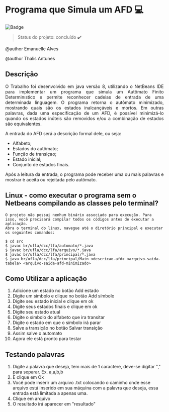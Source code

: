# Programa  que  Simula  um  AFD :computer: 

![Badge](https://img.shields.io/static/v1?label=Java&message=AFD&color=red&style=for-the-badge&logo=JAVA) 

> Status do projeto: concluído :heavy_check_mark:

@author Emanuelle Alves

@author Thalis Antunes

## Descrição

<p align="justify"> O Trabalho foi desenvolvido em java versão 8, utilizando o NetBeans IDE para implementar um programa  que  simula  um  Autômato  Finito  Determinıstico e permite reconhecer cadeias de entrada de uma determinada linguagem. O programa retorna o autômato minimizado, mostrando quais são os estados inalcançáveis e mortos.
Em outras palavras, dada uma especificação de um AFD, é possível minimizá-lo quando os estados inúteis são removidos e/ou a combinação de estados são equivalentes.</p>

<p align="justify">A entrada do AFD será a descrição formal dele, ou seja:</p>

- Alfabeto;
- Estados do autômato;
- Função de transiçao;
- Estado inicial;
- Conjunto de estados finais.

<p align="justify"> Após a leitura da entrada, o programa pode receber uma ou mais palavras e mostrar ́e aceita ou rejeitada pelo autômato.</p>

## Linux - como executar o programa sem o Netbeans compilando as classes pelo terminal?

```
O projeto não possui nenhum binário associado para execução. Para isso, você precisará compilar todos os códigos antes de executar a aplicação. 
Abra o terminal do linux, navegue até o diretório principal e executar os seguintes comandos:
```

``` 
$ cd src
$ javac br/ufla/dcc/lfa/automato/*.java
$ javac br/ufla/dcc/lfa/arquivo/*.java
$ javac br/ufla/dcc/lfa/principal/*.java
$ java br/ufla/dcc/lfa/principal/Main <descricao-afd> <arquivo-saida-tabela> <arquivo-saida-afd-minimizado> 
```
## Como Utilizar a aplicação
1. Adicione um estado no botão Add estado
2. Digite um símbolo e clique no botão Add símbolo
3. Digite seu estado inicial e clique em ok
4. Digite seus estados finais e clique em ok
5. Digite seu estado atual 
6. Digite o símbolo do alfabeto que ira transitar 
7. Digite o estado em que o símbolo irá parar
8. Salve a transição no botão Salvar transição 
9. Assim salve o automato
10. Agora ele está pronto para testar

## Testando palavras
1. Digite a palavra que deseja, tem mais de 1 caractere, deve-se digitar "," para separar.
Ex. a,a,b,b
2. E clique em Ok
3. Você pode inserir um arquivo .txt colocando o caminho onde esse arquivo está inserido em sua máquina com a palavra que deseja, essa entrada está limitada a apenas uma.
4. Clique em arquivo 
5. O resultado irá aparecer em "resultado"

















